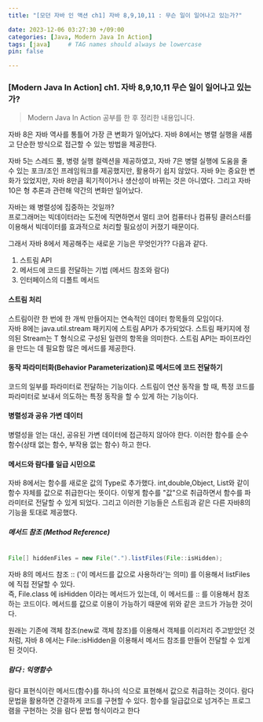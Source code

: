 ```yaml
---
title: "[모던 자바 인 액션 ch1] 자바 8,9,10,11 : 무슨 일이 일어나고 있는가?"

date: 2023-12-06 03:27:30 +/09:00
categories: [Java, Modern Java In Action]
tags: [java]     # TAG names should always be lowercase
pin: false

---
```


### [Modern Java In Action] ch1. 자바 8,9,10,11 무슨 일이 일어나고 있는가?
> Modern Java In Action 공부를 한 후 정리한 내용입니다.   

자바 8은 자바 역사를 통틀어 가장 큰 변화가 일어났다. 자바 8에서는 병렬 실행을 새롭고 단순한 방식으로 접근할 수 있는 방법을 제공한다.  

자바 5는 스레드 풀, 병령 실행 컬렉션을 제공하였고, 자바 7은 병렬 실행에 도움을 줄 수 있는 포크/조인 프레임워크를 제공했지만, 활용하기 쉽지 않았다. 자바 9는 중요한 변화가 있었지만, 자바 8만큼 획기적이거나 생산성이 바뀌는 것은 아니였다. 그리고 자바 10은 형 추론과 관련해 약간의 변화만 일어났다.  
  
자바는 왜 병렬성에 집중하는 것일까?  
프로그래머는 빅데이터라는 도전에 직면하면서 멀티 코어 컴퓨터나 컴퓨팅 클러스터를 이용해서 빅데이터를 효과적으로 처리할 필요성이 커졌기 때문이다.

그래서 자바 8에서 제공해주는 새로운 기능은 무엇인가?? 다음과 같다.
1. 스트림 API
2. 메서드에 코드를 전달하는 기법 (메서드 참조와 람다)
3. 인터페이스의 디폴트 메서드  

#### 스트림 처리
스트림이란 한 번에 한 개씩 만들어지는 연속적인 데이터 항목들의 모임이다.  
자바 8에는 java.util.stream 패키지에 스트림 API가 추가되었다. 스트림 패키지에 정의된 Stream<T>는 T 형식으로 구성된 일련의 항목을 의미한다. 스트림 API는 파이프라인을 만드는 데 필요함 많은 메서드를 제공한다.  

#### 동작 파라미터화(Behavior Parameterization)로 메서드에 코드 전달하기
코드의 일부를 파라미터로 전달하는 기능이다. 스트림이 연산 동작을 할 때, 특정 코드를 파라미터로 보내서 의도하는 특정 동작을 할 수 있게 하는 기능이다.  

#### 병렬성과 공유 가변 데이터
병렬성을 얻는 대신, 공유된 가변 데이터에 접근하지 않아야 한다. 이러한 함수를 순수 함수(상태 없는 함수, 부작용 없는 함수) 하고 한다. 

#### 메서드와 람다를 일급 시민으로

자바 8에서는 함수를 새로운 값의 Type로 추가했다. int,double,Object, List와 같이 함수 자체를 값으로 취급한다는 뜻이다. 이렇게 함수를 "값"으로 취급하면서 함수를 파라미터로 전달할 수 있게 되었다. 그리고 이러한 기능들은 스트림과 같은 다른 자바8의 기능을 토대로 제공했다.

##### 메서드 참조 (Method Reference)
```java

File[] hiddenFiles = new File(".").listFiles(File::isHidden);
```
자바 8의 메서드 참조 :: ('이 메서드를 값으로 사용하라'는 의미) 를 이용해서 listFiles에 직접 전달할 수 있다.  
즉, File.class 에 isHidden 이라는 메서드가 있는데, 이 메서드를 :: 를 이용해서 참조하는 코드이다. 메서드를 값으로 이용이 가능하기 때문에 위와 같은 코드가 가능한 것이다.  


원래는 기존에 객체 참조(new로 객체 참조)를 이용해서 객체를 이리저리 주고받았던 것처럼, 자바 8 에서는 File::isHidden을 이용해서 메서드 참조를 만들어 전달할 수 있게 된 것이다.  


##### 람다 : 익명함수
람다 표현식이란 메서드(함수)를 하나의 식으로 표현해서 값으로 취급하는 것이다. 람다 문법을 활용하면 간결하게 코드를 구현할 수 있다. 함수를 일급값으로 넘겨주는 프로그램을 구현하는 것을 람다 문법 형식이라고 한다